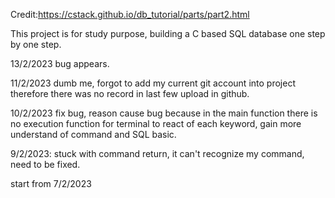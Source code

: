 Credit:https://cstack.github.io/db_tutorial/parts/part2.html

This project is for study purpose, building a C based SQL database one step by one step. 

13/2/2023
bug appears.

11/2/2023
dumb me, forgot to add my current git account into project therefore there was no
record in last few upload in github.


10/2/2023
fix bug, reason cause bug because in the main function there is no execution function for terminal to react of each keyword, gain more understand of command and SQL basic.

9/2/2023:
stuck with command return, it can't recognize my command, need to be fixed.



start from 7/2/2023




